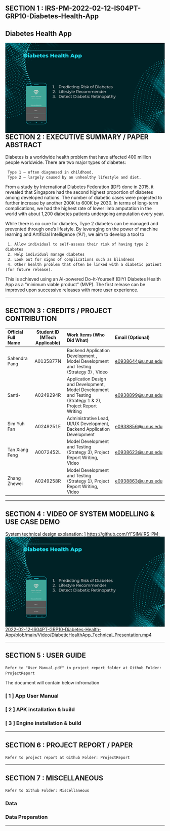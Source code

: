 ## SECTION 1 : IRS-PM-2022-02-12-IS04PT-GRP10-Diabetes-Health-App
## Diabetes Health App

<img src="Miscellaneous/Img/cover.png"
     style="float: left; margin-right: 0px;" />

---

## SECTION 2 : EXECUTIVE SUMMARY / PAPER ABSTRACT
Diabetes is a worldwide health problem that have affected 400 million people worldwide. There are two major types of diabetes:    
     
     Type 1 – often diagnosed in childhood.
     Type 2 – largely caused by an unhealthy lifestyle and diet.  

From a study by International Diabetes Federation (IDF) done in 2015, it revealed that Singapore had the second highest proportion of diabetes among developed nations. The number of diabetic cases were projected to further increase by another 200K to 600K by 2030. In terms of long-term complications, we had the highest rate of lower limb amputation in the world with about 1,200 diabetes patients undergoing amputation every year. 

While there is no cure for diabetes, Type 2 diabetes can be managed and prevented through one’s lifestyle. By leveraging on the power of machine learning and Artificial Intelligence (‘AI’), we aim to develop a tool to 

     1. Allow individual to self-assess their risk of having type 2 diabetes 
     2. Help individual manage diabetes 
     3. Look out for signs of complications such as blindness 
     4. Other health problem that often be linked with a diabetic patient (for future release). 

This is achieved using an AI-powered Do-It-Yourself (DIY) Diabetes Health App as a “minimum viable product” (MVP). The first release can be improved upon successive releases with more user experience.

---

## SECTION 3 : CREDITS / PROJECT CONTRIBUTION

| Official Full Name  | Student ID (MTech Applicable)  | Work Items (Who Did What) | Email (Optional) |
| :------------ |:---------------:| :-----| :-----|
| Sahendra Pang | A0135877N | Backend Application Development , Model Development and Testing (Strategy 3) , Video| e0938644@u.nus.edu |
| Santi- | A0249294R | Application Design and Development, Model Development and Testing (Strategy 1 & 2), Project Report Writing | e0938899@u.nus.edu |
| Sim Yuh Fan | A0249251E | Administrative Lead, UI/UX Development, Backend Application Development | e0938856@u.nus.edu |
| Tan Xiang Feng | A0072452L | Model Development and Testing (Strategy 3), Project Report Writing, Video | e0938623@u.nus.edu |
| Zhang Zhewei | A0249258R | Model Development and Testing (Strategy 1), Project Report Writing, Video| e0938863@u.nus.edu |

---

## SECTION 4 : VIDEO OF SYSTEM MODELLING & USE CASE DEMO

System technical design explanation:
<img src="Miscellaneous/Img/cover.png" style="float: left; margin-right: 0px;" />]
https://github.com/YFSIM/IRS-PM-2022-02-12-IS04PT-GRP10-Diabetes-Health-App/blob/main/Video/DiabeticHealthApp_Technical_Presentation.mp4

---

## SECTION 5 : USER GUIDE

`Refer to "User Manual.pdf" in project report folder at Github Folder: ProjectReport`

The document will contain below infromation

### [ 1 ] App User Manual

### [ 2 ] APK installation & build

### [ 3 ] Engine installation & build

---
## SECTION 6 : PROJECT REPORT / PAPER

`Refer to project report at Github Folder: ProjectReport`


---
## SECTION 7 : MISCELLANEOUS

`Refer to Github Folder: Miscellaneous`

### Data

### Data Preparation


---
